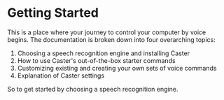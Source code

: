 # Getting Started

This is a place where your journey to control your computer by voice begins. The documentation is broken down into four overarching topics: 

1. Choosing a speech recognition engine and installing Caster
2. How to use Caster's out-of-the-box starter commands
3. Customizing existing and creating your own sets of voice commands
4. Explanation of Caster settings

So to get started by choosing a speech recognition engine.
